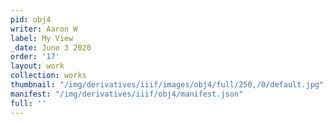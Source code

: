 ```yaml
---
pid: obj4
writer: Aaron W
label: My View
_date: June 3 2020
order: '17'
layout: work
collection: works
thumbnail: "/img/derivatives/iiif/images/obj4/full/250,/0/default.jpg"
manifest: "/img/derivatives/iiif/obj4/manifest.json"
full: ''
---
```

